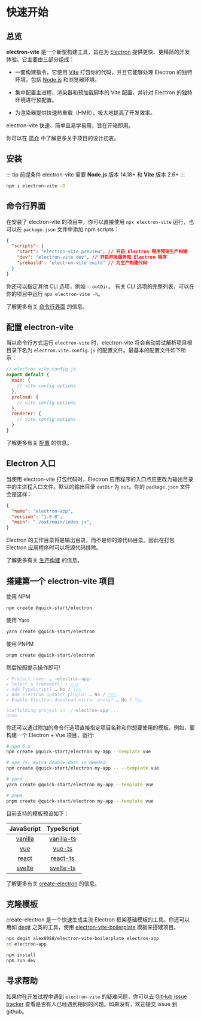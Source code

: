 # 快速开始

## 总览

**electron-vite** 是一个新型构建工具，旨在为 [Electron](https://www.electronjs.org) 提供更快、更精简的开发体验。它主要由三部分组成：

- 一套构建指令，它使用 [Vite](https://cn.vitejs.dev/) 打包你的代码，并且它能够处理 Electron 的独特环境，包括 [Node.js](https://nodejs.org/) 和浏览器环境。

- 集中配置主进程、渲染器和预加载脚本的 Vite 配置，并针对 Electron 的独特环境进行预配置。

- 为渲染器提供快速热重载（HMR），极大地提高了开发效率。

electron-vite 快速、简单且易学易用，旨在开箱即用。

你可以在 [简介](./introduction.md) 中了解更多关于项目的设计初衷。

## 安装

::: tip 前提条件
electron-vite 需要 **Node.js** 版本 14.18+ 和 **Vite** 版本 2.6+
:::

```sh
npm i electron-vite -D
```

## 命令行界面

在安装了 electron-vite 的项目中，你可以直接使用 `npx electron-vite` 运行，也可以在 `package.json` 文件中添加 npm scripts：

```json
{
  "scripts": {
    "start": "electron-vite preview", // 开启 Electron 程序预览生产构建
    "dev": "electron-vite dev", // 开启开发服务和 Electron 程序
    "prebuild": "electron-vite build" // 为生产构建代码
  }
}
```

你还可以指定其他 CLI 选项，例如 `--outDir`。 有关 CLI 选项的完整列表，可以在你的项目中运行 `npx electron-vite -h`。

了解更多有关 [命令行界面](/guide/cli) 的信息。

## 配置 electron-vite

当以命令行方式运行 `electron-vite` 时，electron-vite 将会自动尝试解析项目根目录下名为 `electron.vite.config.js` 的配置文件。最基本的配置文件如下所示：

```js
// electron.vite.config.js
export default {
  main: {
    // vite config options
  },
  preload: {
    // vite config options
  },
  renderer: {
    // vite config options
  }
}
```

了解更多有关 [配置](/config/) 的信息。

## Electron 入口

当使用 electron-vite 打包代码时，Electron 应用程序的入口点应更改为输出目录中的主进程入口文件。默认的输出目录 `outDir` 为 `out`。你的 `package.json` 文件会是这样：

```json {4}
{
  "name": "electron-app",
  "version": "1.0.0",
  "main": "./out/main/index.js",
}
```

Electron 的工作目录将是输出目录，而不是你的源代码目录。因此在打包 Electron 应用程序时可以将源代码排除。

了解更多有关 [生产构建](/guide/build) 的信息。

## 搭建第一个 electron-vite 项目

使用 NPM

```sh
npm create @quick-start/electron
```

使用 Yarn

```sh
yarn create @quick-start/electron
```

使用 PNPM

```sh
pnpm create @quick-start/electron
```

然后按照提示操作即可!

<div class="language-sh"><span class="copy"></span><pre><code><span class="line"><span style="color:#A6ACCD;"><span style="color:var(--vp-c-green);">✔</span> Project name: <span style="color:#888;">…</span> </span><span style="color:#89DDFF;">&lt;</span><span style="color:#888;">electron-app</span><span style="color:#89DDFF;">&gt;</span></span>
<span class="line"><span style="color:#A6ACCD;"><span style="color:var(--vp-c-green);">✔</span> Select a framework: <span style="color:#888;">›</span> <span style="color:#89DDFF;text-decoration:underline;">vue</span></span></span>
<span class="line"><span style="color:#A6ACCD;"><span style="color:var(--vp-c-green);">✔</span> Add TypeScript?</span><span style="color:#888;"> … No / <span style="color:#89DDFF;text-decoration:underline;">Yes</span></span></span>
<span class="line"><span style="color:#A6ACCD;"><span style="color:var(--vp-c-green);">✔</span> Add Electron updater plugin?</span><span style="color:#888;"> … No / <span style="color:#89DDFF;text-decoration:underline;">Yes</span></span></span>
<span class="line"><span style="color:#A6ACCD;"><span style="color:var(--vp-c-green);">✔</span> Enable Electron download mirror proxy?</span><span style="color:#888;"> … No / <span style="color:#89DDFF;text-decoration:underline;">Yes</span></span></span>
<span class="line"></span>
<span class="line"><span style="color:#A6ACCD;">Scaffolding project in</span><span style="color:#A6ACCD;"> ./</span><span style="color:#89DDFF;">&lt;</span><span style="color:#888;">electron-app</span><span style="color:#89DDFF;">&gt;</span><span style="color:#A6ACCD;">...</span></span>
<span class="line"><span style="color:#A6ACCD;">Done.</span></span>
<span class="line"></span></code></pre></div>

你还可以通过附加的命令行选项直接指定项目名称和你想要使用的模板。例如，要构建一个 Electron + Vue 项目，运行:

```bash
# npm 6.x
npm create @quick-start/electron my-app --template vue

# npm 7+, extra double-dash is needed:
npm create @quick-start/electron my-app -- --template vue

# yarn
yarn create @quick-start/electron my-app --template vue

# pnpm
pnpm create @quick-start/electron my-app --template vue
```

目前支持的模板预设如下：

|             JavaScript              |                TypeScript                 |
| :---------------------------------: | :---------------------------------------: |
| [vanilla](https://github.com/alex8088/quick-start/tree/master/packages/create-electron/playground/vanilla) | [vanilla-ts](https://github.com/alex8088/quick-start/tree/master/packages/create-electron/playground/vanilla-ts) |
|     [vue](https://github.com/alex8088/quick-start/tree/master/packages/create-electron/playground/vue)     |     [vue-ts](https://github.com/alex8088/quick-start/tree/master/packages/create-electron/playground/vue-ts)     |
|   [react](https://github.com/alex8088/quick-start/tree/master/packages/create-electron/playground/react)   |   [react-ts](https://github.com/alex8088/quick-start/tree/master/packages/create-electron/playground/react-ts)   |
|  [svelte](https://github.com/alex8088/quick-start/tree/master/packages/create-electron/playground/svelte)  |  [svelte-ts](https://github.com/alex8088/quick-start/tree/master/packages/create-electron/playground/svelte-ts)  |

了解更多有关 [create-electron](https://github.com/alex8088/quick-start/tree/master/packages/create-electron) 的信息。

## 克隆模板

create-electron 是一个快速生成主流 Electron 框架基础模板的工具。你还可以用如 [degit](https://github.com/Rich-Harris/degit) 之类的工具，使用 [electron-vite-boilerplate](https://github.com/alex8088/electron-vite-boilerplate) 模板来搭建项目。

```bash
npx degit alex8088/electron-vite-boilerplate electron-app
cd electron-app

npm install
npm run dev
```

## 寻求帮助

如果你在开发过程中遇到 `electron-vite` 的疑难问题，你可以去 [GitHub issue tracker](https://github.com/alex8088/electron-vite/issues) 查看是否有人已经遇到相同的问题。如果没有，欢迎提交 issue 到 github。
